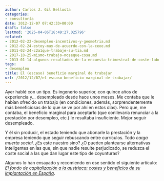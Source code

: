 ```yaml
---
author: Carlos J. Gil Bellosta
categories:
- consultoría
date: 2012-12-07 07:42:33+00:00
draft: false
lastmod: '2025-04-06T18:49:27.025796'
related:
- 2012-02-22-desempleo-incentivos-y-geometria.md
- 2012-02-24-estoy-muy-de-acuerdo-con-la-ceoe.md
- 2011-02-24-c2a1que-trabaje-su-tia.md
- 2017-10-25-mismo-trabajo-noseque-cosa.md
- 2013-01-14-algunos-resultados-de-la-encuesta-trimestral-de-coste-laboral.md
tags:
- desempleo
title: El (escaso) beneficio marginal de trabajar
url: /2012/12/07/el-escaso-beneficio-marginal-de-trabajar/
---
```


Ayer hablé con un tipo. Es ingenerio superior, con quince años de experiencia y... desempleado desde hace unos meses. Me contaba que le habían ofrecido un trabajo (en condiciones, además, sorprendentemente más beneficiosas de lo que se ve por ahí en estos días). Pero que, me contaba, el beneficio marginal para aceptarlo (que conllevaría renunciar a la prestación por desempleo, etc.) le resultaba insuficiente. Mejor seguir desempleado.

Y él sin producir, el estado teniendo que abonarle la prestación y la empresa teniendo que seguir rebuscando entre currículos. Todo _carga muerta social_. ¿Es este nuestro sino? ¿O pueden plantearse alternativas inteligentes en las que, sin que nadie resulte perjudicado, se reduzca el coste social a las que dan lugar este tipo de coyunturas?

Algunos lo han ensayado y recomiendo en ese sentido el siguiente artículo: [_El fondo de capitalización a la austriaca: costes y beneficios de su implantación en España_](http://www.fedea.es/pub/est_economicos/2011/06-2011.pdf).